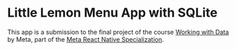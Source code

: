 # Little Lemon Menu App with SQLite

This app is a submission to the final project of the course [Working with Data](https://www.coursera.org/learn/meta-working-with-data) by Meta, part of the [Meta React Native Specialization](https://www.coursera.org/specializations/meta-react-native).

